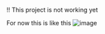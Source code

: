 !! This project is not working yet

For now this is like this
![image](https://user-images.githubusercontent.com/28671359/46379938-23f79180-c6a9-11e8-862a-a138abe797d8.png)
